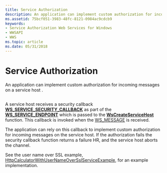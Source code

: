 ```yaml
---
title: Service Authorization
description: An application can implement custom authorization for incoming messages on a service host .
ms.assetid: 75bcf051-3983-48fc-8121-0984ac9cdcb9
keywords:
- Service Authorization Web Services for Windows
- WWSAPI
- WWS
ms.topic: article
ms.date: 05/31/2018
---
```


# Service Authorization

An application can implement custom authorization for incoming messages on a service host .

## 

A service host receives a security callback [**WS\_SERVICE\_SECURITY\_CALLBACK**](/windows/desktop/api/WebServices/nc-webservices-ws_service_security_callback) as part of the [**WS\_SERVICE\_ENDPOINT**](/windows/desktop/api/WebServices/ns-webservices-ws_service_endpoint) which is passed to the [**WsCreateServiceHost**](/windows/desktop/api/WebServices/nf-webservices-wscreateservicehost) function. This callback is invoked when the [WS\_MESSAGE](ws-message.md) is received.

The application can rely on this callback to implement custom authorization for incoming messages on the service host. If the authorization fails the security callback function returns a failure HR, and the service host aborts the channel.

See the user name over SSL example, [HttpCalculatorWithUserNameOverSslServiceExample](httpcalculatorwithusernameoversslserviceexample.md), for an example implementation.

 

 




